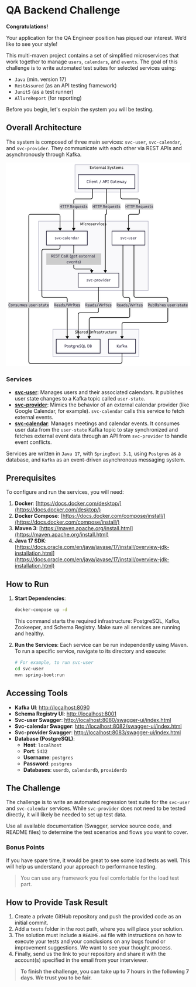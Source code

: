 # QA Backend Challenge

**Congratulations!**

Your application for the QA Engineer position has piqued our interest. We’d like to see your style!

This multi-maven project contains a set of simplified microservices that work together to manage `users`, `calendars`, and `events`. The goal of this challenge is to write automated test suites for selected services using:

-   `Java` (min. version 17)
-   `RestAssured` (as an API testing framework)
-   `Junit5` (as a test runner)
-   `AllureReport` (for reporting)

Before you begin, let's explain the system you will be testing.

## Overall Architecture

The system is composed of three main services: `svc-user`, `svc-calendar`, and `svc-provider`. They communicate with each other via REST APIs and asynchronously through Kafka.

![Overall Architecture](images/overall-architecture.png)

### Services

-   **[svc-user](./svc-user/README.md)**: Manages users and their associated calendars. It publishes user state changes to a Kafka topic called `user-state`.
-   **[svc-provider](./svc-provider/README.md)**: Mimics the behavior of an external calendar provider (like Google Calendar, for example). `svc-calendar` calls this service to fetch external events.
-   **[svc-calendar](./svc-calendar/README.md)**: Manages meetings and calendar events. It consumes user data from the `user-state` Kafka topic to stay synchronized and fetches external event data through an API from `svc-provider` to handle event conflicts.

Services are written in `Java 17`, with `SpringBoot 3.1`, using `Postgres` as a database, and `Kafka` as an event-driven asynchronous messaging system.

## Prerequisites

To configure and run the services, you will need:

1.  **Docker**: [https://docs.docker.com/desktop/](https://docs.docker.com/desktop/)
2.  **Docker Compose**: [https://docs.docker.com/compose/install/](https://docs.docker.com/compose/install/)
3.  **Maven 3**: [https://maven.apache.org/install.html](https://maven.apache.org/install.html)
4.  **Java 17 SDK**: [https://docs.oracle.com/en/java/javase/17/install/overview-jdk-installation.html](https://docs.oracle.com/en/java/javase/17/install/overview-jdk-installation.html)

## How to Run

1.  **Start Dependencies**:
    ```bash
    docker-compose up -d
    ```
    This command starts the required infrastructure: PostgreSQL, Kafka, Zookeeper, and Schema Registry. Make sure all services are running and healthy.

2.  **Run the Services**:
    Each service can be run independently using Maven. To run a specific service, navigate to its directory and execute:
    ```bash
    # For example, to run svc-user
    cd svc-user
    mvn spring-boot:run
    ```

## Accessing Tools

-   **Kafka UI**: [http://localhost:8090](http://localhost:8090)
-   **Schema Registry UI**: [http://localhost:8001](http://localhost:8001)
-   **Svc-user Swagger**: [http://localhost:8080/swagger-ui/index.html](http://localhost:8080/swagger-ui/index.html)
-   **Svc-calendar Swagger**: [http://localhost:8082/swagger-ui/index.html](http://localhost:8082/swagger-ui/index.html)
-   **Svc-provider Swagger**: [http://localhost:8083/swagger-ui/index.html](http://localhost:8083/swagger-ui/index.html)
-   **Database (PostgreSQL)**:
    -   **Host**: `localhost`
    -   **Port**: `5432`
    -   **Username**: `postgres`
    -   **Password**: `postgres`
    -   **Databases**: `userdb`, `calendardb`, `providerdb`

## The Challenge

The challenge is to write an automated regression test suite for the `svc-user` and `svc-calendar` services. While `svc-provider` does not need to be tested directly, it will likely be needed to set up test data.

Use all available documentation (Swagger, service source code, and README files) to determine the test scenarios and flows you want to cover.

### Bonus Points

If you have spare time, it would be great to see some load tests as well. This will help us understand your approach to performance testing.
> You can use any framework you feel comfortable for the load test part.

## How to Provide Task Result

1.  Create a private GitHub repository and push the provided code as an initial commit.
2.  Add a `tests` folder in the root path, where you will place your solution.
3.  The solution must include a `README.md` file with instructions on how to execute your tests and your conclusions on any bugs found or improvement suggestions. We want to see your thought process.
4.  Finally, send us the link to your repository and share it with the account(s) specified in the email from your interviewer.

> **To finish the challenge, you can take up to 7 hours in the following 7 days. We trust you to be fair.**
